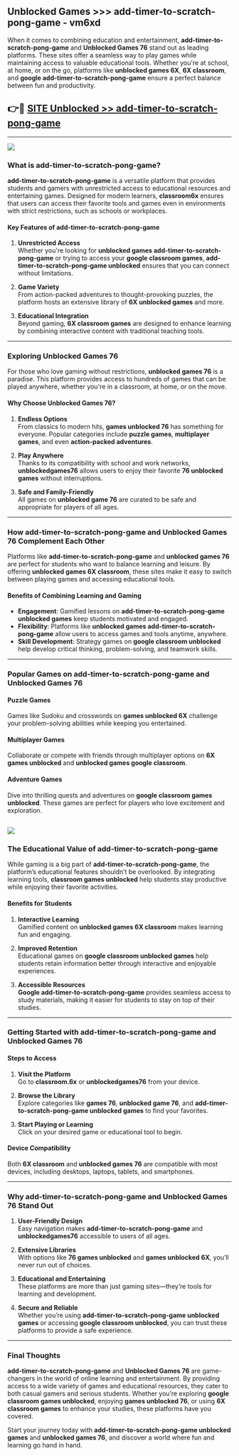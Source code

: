 ## Unblocked Games >>> add-timer-to-scratch-pong-game - vm6xd 

When it comes to combining education and entertainment, **add-timer-to-scratch-pong-game** and **Unblocked Games 76** stand out as leading platforms. These sites offer a seamless way to play games while maintaining access to valuable educational tools. Whether you're at school, at home, or on the go, platforms like **unblocked games 6X**, **6X classroom**, and **google add-timer-to-scratch-pong-game** ensure a perfect balance between fun and productivity.
## 👉🔴 [SITE Unblocked >> add-timer-to-scratch-pong-game](http://premium.freeplayer.one?title=add-timer-to-scratch-pong-game&ref=22JU)
---
<a href="http://premium.freeplayer.one?title=add-timer-to-scratch-pong-game&ref=22JU/"><img src="https://github.com/user-attachments/assets/438f12ca-57a4-47a3-8ead-c64da593a1e5"/></a>
### What is add-timer-to-scratch-pong-game?  

**add-timer-to-scratch-pong-game** is a versatile platform that provides students and gamers with unrestricted access to educational resources and entertaining games. Designed for modern learners, **classroom6x** ensures that users can access their favorite tools and games even in environments with strict restrictions, such as schools or workplaces.  

#### Key Features of add-timer-to-scratch-pong-game  

1. **Unrestricted Access**  
   Whether you're looking for **unblocked games add-timer-to-scratch-pong-game** or trying to access your **google classroom games**, **add-timer-to-scratch-pong-game unblocked** ensures that you can connect without limitations.  

2. **Game Variety**  
   From action-packed adventures to thought-provoking puzzles, the platform hosts an extensive library of **6X unblocked games** and more.  

3. **Educational Integration**  
   Beyond gaming, **6X classroom games** are designed to enhance learning by combining interactive content with traditional teaching tools.  



---

### Exploring Unblocked Games 76  

For those who love gaming without restrictions, **unblocked games 76** is a paradise. This platform provides access to hundreds of games that can be played anywhere, whether you're in a classroom, at home, or on the move.  

#### Why Choose Unblocked Games 76?  

1. **Endless Options**  
   From classics to modern hits, **games unblocked 76** has something for everyone. Popular categories include **puzzle games**, **multiplayer games**, and even **action-packed adventures**.  

2. **Play Anywhere**  
   Thanks to its compatibility with school and work networks, **unblockedgames76** allows users to enjoy their favorite **76 unblocked games** without interruptions.  

3. **Safe and Family-Friendly**  
   All games on **unblocked game 76** are curated to be safe and appropriate for players of all ages.  

---

### How add-timer-to-scratch-pong-game and Unblocked Games 76 Complement Each Other  

Platforms like **add-timer-to-scratch-pong-game** and **unblocked games 76** are perfect for students who want to balance learning and leisure. By offering **unblocked games 6X classroom**, these sites make it easy to switch between playing games and accessing educational tools.  

#### Benefits of Combining Learning and Gaming  

- **Engagement**: Gamified lessons on **add-timer-to-scratch-pong-game unblocked games** keep students motivated and engaged.  
- **Flexibility**: Platforms like **unblocked games add-timer-to-scratch-pong-game** allow users to access games and tools anytime, anywhere.  
- **Skill Development**: Strategy games on **google classroom unblocked** help develop critical thinking, problem-solving, and teamwork skills.  

---

### Popular Games on add-timer-to-scratch-pong-game and Unblocked Games 76  

#### Puzzle Games  

Games like Sudoku and crosswords on **games unblocked 6X** challenge your problem-solving abilities while keeping you entertained.  

#### Multiplayer Games  

Collaborate or compete with friends through multiplayer options on **6X games unblocked** and **unblocked games google classroom**.  

#### Adventure Games  

Dive into thrilling quests and adventures on **google classroom games unblocked**. These games are perfect for players who love excitement and exploration.  

<a href="http://download.freeplayer.one?title=add-timer-to-scratch-pong-game&ref=23D/"><img src="https://github.com/user-attachments/assets/fe0c3e91-c8e1-489c-acf0-e2f614c12fb8"/></a>
---

### The Educational Value of add-timer-to-scratch-pong-game  

While gaming is a big part of **add-timer-to-scratch-pong-game**, the platform’s educational features shouldn’t be overlooked. By integrating learning tools, **classroom games unblocked** help students stay productive while enjoying their favorite activities.  

#### Benefits for Students  

1. **Interactive Learning**  
   Gamified content on **unblocked games 6X classroom** makes learning fun and engaging.  

2. **Improved Retention**  
   Educational games on **google classroom unblocked games** help students retain information better through interactive and enjoyable experiences.  

3. **Accessible Resources**  
   **Google add-timer-to-scratch-pong-game** provides seamless access to study materials, making it easier for students to stay on top of their studies.  

---

### Getting Started with add-timer-to-scratch-pong-game and Unblocked Games 76  

#### Steps to Access  

1. **Visit the Platform**  
   Go to **classroom.6x** or **unblockedgames76** from your device.  

2. **Browse the Library**  
   Explore categories like **games 76**, **unblocked game 76**, and **add-timer-to-scratch-pong-game unblocked games** to find your favorites.  

3. **Start Playing or Learning**  
   Click on your desired game or educational tool to begin.  

#### Device Compatibility  

Both **6X classroom** and **unblocked games 76** are compatible with most devices, including desktops, laptops, tablets, and smartphones.  

---

### Why add-timer-to-scratch-pong-game and Unblocked Games 76 Stand Out  

1. **User-Friendly Design**  
   Easy navigation makes **add-timer-to-scratch-pong-game** and **unblockedgames76** accessible to users of all ages.  

2. **Extensive Libraries**  
   With options like **76 games unblocked** and **games unblocked 6X**, you’ll never run out of choices.  

3. **Educational and Entertaining**  
   These platforms are more than just gaming sites—they’re tools for learning and development.  

4. **Secure and Reliable**  
   Whether you’re using **add-timer-to-scratch-pong-game unblocked games** or accessing **google classroom unblocked**, you can trust these platforms to provide a safe experience.  

---

### Final Thoughts  

**add-timer-to-scratch-pong-game** and **Unblocked Games 76** are game-changers in the world of online learning and entertainment. By providing access to a wide variety of games and educational resources, they cater to both casual gamers and serious students. Whether you’re exploring **google classroom games unblocked**, enjoying **games unblocked 76**, or using **6X classroom games** to enhance your studies, these platforms have you covered.  

Start your journey today with **add-timer-to-scratch-pong-game unblocked games** and **unblocked games 76**, and discover a world where fun and learning go hand in hand.  